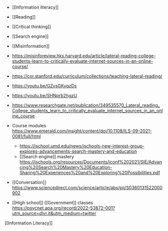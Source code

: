 - [[Information literacy]]
- [[Reading]]
- [[Critical thinking]]
- [[Search engine]]
- [[Misinformation]]

- https://misinforeview.hks.harvard.edu/article/lateral-reading-college-students-learn-to-critically-evaluate-internet-sources-in-an-online-course/

- https://cor.stanford.edu/curriculum/collections/teaching-lateral-reading/
- https://youtu.be/GZvsGKvqzDs
- https://youtu.be/SHNprb2hgzU

- https://www.researchgate.net/publication/349535570_Lateral_reading_College_students_learn_to_critically_evaluate_internet_sources_in_an_online_course

- Course modules https://www.emerald.com/insight/content/doi/10.1108/ILS-09-2021-0081/full/html
	-  https://ischool.umd.edu/news/ischools-new-interest-group-explores-advancements-search-mastery-and-education
	-  [[Search engine]] mastery https://ischools.org/resources/Documents/iconf%202021/SIE/Advancing%20Search%20Mastery%20Education-Sharing%20Experiences%20and%20Exploring%20Possibilities.pdf

- [[Conversation]] https://www.sciencedirect.com/science/article/abs/pii/S0360131522000902

- [[High school]] [[Government]] classes https://psycnet.apa.org/record/2022-53872-001?utm_source=dlvr.it&utm_medium=twitter

[[Information Literacy]]
